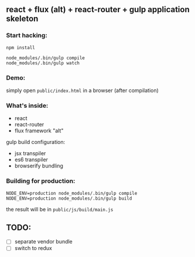 ## react + flux (alt) + react-router + gulp application skeleton

### Start hacking:

    npm install

    node_modules/.bin/gulp compile
    node_modules/.bin/gulp watch

### Demo:

simply open ```public/index.html``` in a browser (after compilation)

### What's inside:

- react
- react-router
- flux framework "alt"

gulp build configuration:
- jsx transpiler
- es6 transpiler
- browserify bundling

### Building for production:

    NODE_ENV=production node_modules/.bin/gulp compile
    NODE_ENV=production node_modules/.bin/gulp build

the result will be in ```public/js/build/main.js```

## TODO:
- [ ] separate vendor bundle
- [ ] switch to redux
